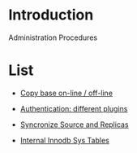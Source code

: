 # Introduction

Administration Procedures

# List

- [Copy base on-line / off-line](./copy-base.md)

- [Authentication: different plugins](./authentication.md)

- [Syncronize Source and Replicas](./checksum.md)

- [Internal Innodb Sys Tables](./sys_tables.md)